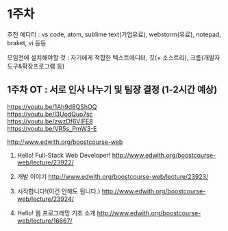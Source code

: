 # 1주차

추천 에디터 : vs code, atom, sublime text(기업유료), webstorm(유료), notepad, braket, vi 등등

모임전에 설치해야할 것 : 자기에게 적합한 텍스트에디터, 깃(+ 소스트리), 크롬(개발자도구&확장프로그램 등)

## 1주차 OT : 서로 인사 나누기 및 팀장 결정 (1-2시간 예상)

https://youtu.be/1Ah9d8QShOQ<br>
https://youtu.be/l3UodQuo7sc<br>
https://youtu.be/zwzDf6VIFE8<br>
https://youtu.be/VR5s_PmW3-E<br>


http://www.edwith.org/boostcourse-web

01. Hello! Full-Stack Web Developer! 
http://www.edwith.org/boostcourse-web/lecture/23922/

02. 개발 이야기
http://www.edwith.org/boostcourse-web/lecture/23923/

03. 시작합니다!(이건 안해도 됩니다.)
http://www.edwith.org/boostcourse-web/lecture/23924/

0. Hello! 웹 프로그래밍 기초 소개
http://www.edwith.org/boostcourse-web/lecture/16667/